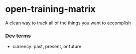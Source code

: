 # open-training-matrix

A clean way to track all of the things you want to accomplish

### Dev terms
- currency: past, present, or future